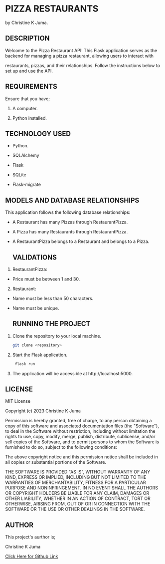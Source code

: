 # PIZZA RESTAURANTS

by Christine K Juma.

  ## DESCRIPTION

Welcome to the Pizza Restaurant API! This Flask application serves as the backend for managing a pizza restaurant, allowing users to interact with

restaurants, pizzas, and their relationships. Follow the instructions below to set up and use the API.

  ## REQUIREMENTS

Ensure that you have;

1. A computer. 

2. Python installed.

 ## TECHNOLOGY USED

 - Python.

 - SQLAlchemy

 - Flask

 - SQLite

 - Flask-migrate

  ## MODELS AND DATABASE RELATIONSHIPS

This application follows the following database relationships:

- A Restaurant has many Pizzas through RestaurantPizza.

- A Pizza has many Restaurants through RestaurantPizza.

- A RestaurantPizza belongs to a Restaurant and belongs to a Pizza.

  ## VALIDATIONS

1. RestaurantPizza:

- Price must be between 1 and 30.

2. Restaurant:

- Name must be less than 50 characters.

- Name must be unique.

  ## RUNNING THE PROJECT

1. Clone the repository to your local machine. 

   ```bash
   git clone <repository>
   ``` 

2. Start the Flask application.

   ```bash
    flask run   
   ```

3. The application will be accessible at http://localhost:5000.   

## LICENSE

MIT License

Copyright (c) 2023 Christine K Juma

Permission is hereby granted, free of charge, to any person obtaining a copy
of this software and associated documentation files (the "Software"), to deal
in the Software without restriction, including without limitation the rights
to use, copy, modify, merge, publish, distribute, sublicense, and/or sell
copies of the Software, and to permit persons to whom the Software is
furnished to do so, subject to the following conditions:

The above copyright notice and this permission notice shall be included in all
copies or substantial portions of the Software.

THE SOFTWARE IS PROVIDED "AS IS", WITHOUT WARRANTY OF ANY KIND, EXPRESS OR
IMPLIED, INCLUDING BUT NOT LIMITED TO THE WARRANTIES OF MERCHANTABILITY,
FITNESS FOR A PARTICULAR PURPOSE AND NONINFRINGEMENT. IN NO EVENT SHALL THE
AUTHORS OR COPYRIGHT HOLDERS BE LIABLE FOR ANY CLAIM, DAMAGES OR OTHER
LIABILITY, WHETHER IN AN ACTION OF CONTRACT, TORT OR OTHERWISE, ARISING FROM,
OUT OF OR IN CONNECTION WITH THE SOFTWARE OR THE USE OR OTHER DEALINGS IN THE
SOFTWARE.


## AUTHOR

This project's aurthor is;

  Christine K Juma

[Click Here for Github Link](https://github.com/christine-M9)
